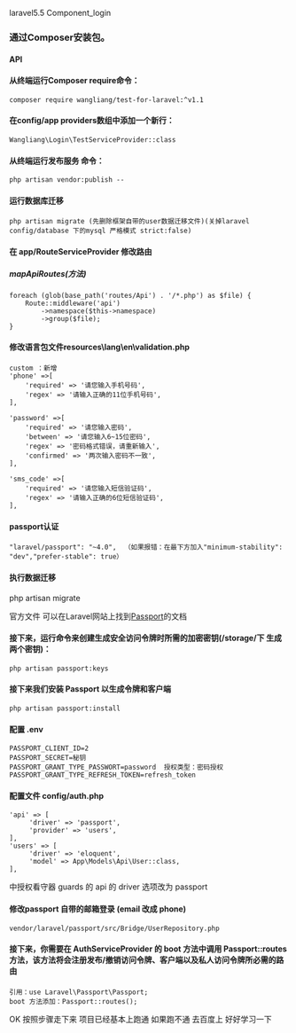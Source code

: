 laravel5.5 Component_login
### 通过Composer安装包。
#### API
#### 从终端运行Composer require命令：
```
composer require wangliang/test-for-laravel:^v1.1
```
#### 在config/app  providers数组中添加一个新行：
```
Wangliang\Login\TestServiceProvider::class
```
#### 从终端运行发布服务 命令：
```
php artisan vendor:publish --  
```
#### 运行数据库迁移
```
php artisan migrate (先删除框架自带的user数据迁移文件)(关掉laravel config/database 下的mysql 严格模式 strict:false)
```
#### 在 app/RouteServiceProvider 修改路由
##### mapApiRoutes(方法)
```
foreach (glob(base_path('routes/Api') . '/*.php') as $file) {
    Route::middleware('api')
        ->namespace($this->namespace)
        ->group($file);
}
```
#### 修改语言包文件resources\lang\en\validation.php
```
custom ：新增
'phone' =>[
    'required' => '请您输入手机号码',
    'regex' => '请输入正确的11位手机号码',
],

'password' =>[
    'required' => '请您输入密码',
    'between' => '请您输入6~15位密码',
    'regex' => '密码格式错误，请重新输入',
    'confirmed' => '两次输入密码不一致',
],

'sms_code' =>[
    'required' => '请您输入短信验证码',
    'regex' => '请输入正确的6位短信验证码',
],
```
#### passport认证
```
"laravel/passport": "~4.0",  （如果报错：在最下方加入"minimum-stability": "dev","prefer-stable": true）
```
#### 执行数据迁移
php artisan migrate

官方文件
可以在Laravel网站上找到[Passport](https://laravel-china.org/docs/laravel/5.5/passport/1309)的文档

#### 接下来，运行命令来创建生成安全访问令牌时所需的加密密钥(/storage/下  生成两个密钥)：
```
php artisan passport:keys
```
#### 接下来我们安装 Passport 以生成令牌和客户端
```
php artisan passport:install
```
#### 配置  .env  
```
PASSPORT_CLIENT_ID=2
PASSPORT_SECRET=秘钥
PASSPORT_GRANT_TYPE_PASSWORT=password  授权类型：密码授权
PASSPORT_GRANT_TYPE_REFRESH_TOKEN=refresh_token  
```
#### 配置文件 config/auth.php 
```
'api' => [
     'driver' => 'passport',
     'provider' => 'users',
],
'users' => [
     'driver' => 'eloquent',
     'model' => App\Models\Api\User::class,
],
```
中授权看守器 guards 的 api 的 driver 选项改为 passport

#### 修改passport 自带的邮箱登录 (email 改成 phone)
```
vendor/laravel/passport/src/Bridge/UserRepository.php
```
#### 接下来，你需要在 AuthServiceProvider 的 boot 方法中调用 Passport::routes 方法，该方法将会注册发布/撤销访问令牌、客户端以及私人访问令牌所必需的路由 
```
引用：use Laravel\Passport\Passport;
boot 方法添加：Passport::routes();
```

OK 按照步骤走下来  项目已经基本上跑通  如果跑不通  去百度上  好好学习一下
